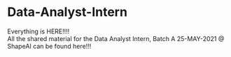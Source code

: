 # Data-Analyst-Intern
Everything is HERE!!!! <br>All the shared material for the Data Analyst Intern, Batch A 25-MAY-2021 @ ShapeAI can be found here!!!
